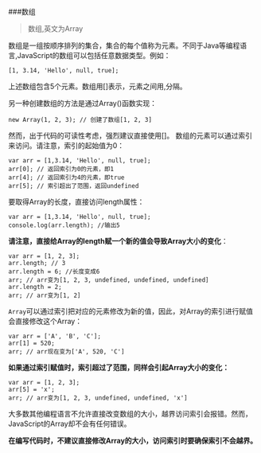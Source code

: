 ###数组
>数组,英文为Array 

数组是一组按顺序排列的集合，集合的每个值称为元素。不同于Java等编程语言,JavaScript的数组可以包括任意数据类型。例如：
```
[1, 3.14, 'Hello', null, true];
```
上述数组包含5个元素。数组用[]表示，元素之间用,分隔。

另一种创建数组的方法是通过Array()函数实现：
```
new Array(1, 2, 3); // 创建了数组[1, 2, 3]
```
然而，出于代码的可读性考虑，强烈建议直接使用[]。
数组的元素可以通过索引来访问。请注意，索引的起始值为0：
```
var arr = [1,3.14, 'Hello', null, true];
arr[0]; // 返回索引为0的元素，即1
arr[4]; // 返回索引为4的元素，即true
arr[5]; // 索引超出了范围，返回undefined
```

要取得Array的长度，直接访问length属性：
```
var arr = [1,3.14, 'Hello', null, true];
console.log(arr.length); //输出5
```

**请注意，直接给Array的length赋一个新的值会导致Array大小的变化**：

```
var arr = [1, 2, 3];
arr.length; // 3
arr.length = 6; //长度变成6
arr; // arr变为[1, 2, 3, undefined, undefined, undefined]
arr.length = 2;
arr; // arr变为[1, 2]
```

`Array`可以通过索引把对应的元素修改为新的值，因此，对Array的索引进行赋值会直接修改这个Array：
```
var arr = ['A', 'B', 'C'];
arr[1] = 520;
arr; // arr现在变为['A', 520, 'C']
```
**如果通过索引赋值时，索引超过了范围，同样会引起Array大小的变化：**
```
var arr = [1, 2, 3];
arr[5] = 'x';
arr; // arr变为[1, 2, 3, undefined, undefined, 'x']
```

大多数其他编程语言不允许直接改变数组的大小，越界访问索引会报错。然而，JavaScript的Array却不会有任何错误。

**在编写代码时，不建议直接修改Array的大小，访问索引时要确保索引不会越界。**